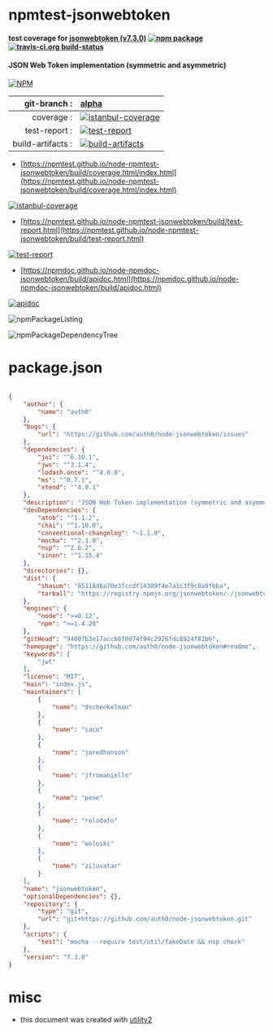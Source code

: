 # npmtest-jsonwebtoken

#### test coverage for  [jsonwebtoken (v7.3.0)](https://github.com/auth0/node-jsonwebtoken#readme)  [![npm package](https://img.shields.io/npm/v/npmtest-jsonwebtoken.svg?style=flat-square)](https://www.npmjs.org/package/npmtest-jsonwebtoken) [![travis-ci.org build-status](https://api.travis-ci.org/npmtest/node-npmtest-jsonwebtoken.svg)](https://travis-ci.org/npmtest/node-npmtest-jsonwebtoken)

#### JSON Web Token implementation (symmetric and asymmetric)

[![NPM](https://nodei.co/npm/jsonwebtoken.png?downloads=true&downloadRank=true&stars=true)](https://www.npmjs.com/package/jsonwebtoken)

| git-branch : | [alpha](https://github.com/npmtest/node-npmtest-jsonwebtoken/tree/alpha)|
|--:|:--|
| coverage : | [![istanbul-coverage](https://npmtest.github.io/node-npmtest-jsonwebtoken/build/coverage.badge.svg)](https://npmtest.github.io/node-npmtest-jsonwebtoken/build/coverage.html/index.html)|
| test-report : | [![test-report](https://npmtest.github.io/node-npmtest-jsonwebtoken/build/test-report.badge.svg)](https://npmtest.github.io/node-npmtest-jsonwebtoken/build/test-report.html)|
| build-artifacts : | [![build-artifacts](https://npmtest.github.io/node-npmtest-jsonwebtoken/glyphicons_144_folder_open.png)](https://github.com/npmtest/node-npmtest-jsonwebtoken/tree/gh-pages/build)|

- [https://npmtest.github.io/node-npmtest-jsonwebtoken/build/coverage.html/index.html](https://npmtest.github.io/node-npmtest-jsonwebtoken/build/coverage.html/index.html)

[![istanbul-coverage](https://npmtest.github.io/node-npmtest-jsonwebtoken/build/screenCapture.buildCi.browser.%252Ftmp%252Fbuild%252Fcoverage.lib.html.png)](https://npmtest.github.io/node-npmtest-jsonwebtoken/build/coverage.html/index.html)

- [https://npmtest.github.io/node-npmtest-jsonwebtoken/build/test-report.html](https://npmtest.github.io/node-npmtest-jsonwebtoken/build/test-report.html)

[![test-report](https://npmtest.github.io/node-npmtest-jsonwebtoken/build/screenCapture.buildCi.browser.%252Ftmp%252Fbuild%252Ftest-report.html.png)](https://npmtest.github.io/node-npmtest-jsonwebtoken/build/test-report.html)

- [https://npmdoc.github.io/node-npmdoc-jsonwebtoken/build/apidoc.html](https://npmdoc.github.io/node-npmdoc-jsonwebtoken/build/apidoc.html)

[![apidoc](https://npmdoc.github.io/node-npmdoc-jsonwebtoken/build/screenCapture.buildCi.browser.%252Ftmp%252Fbuild%252Fapidoc.html.png)](https://npmdoc.github.io/node-npmdoc-jsonwebtoken/build/apidoc.html)

![npmPackageListing](https://npmtest.github.io/node-npmtest-jsonwebtoken/build/screenCapture.npmPackageListing.svg)

![npmPackageDependencyTree](https://npmtest.github.io/node-npmtest-jsonwebtoken/build/screenCapture.npmPackageDependencyTree.svg)



# package.json

```json

{
    "author": {
        "name": "auth0"
    },
    "bugs": {
        "url": "https://github.com/auth0/node-jsonwebtoken/issues"
    },
    "dependencies": {
        "joi": "^6.10.1",
        "jws": "^3.1.4",
        "lodash.once": "^4.0.0",
        "ms": "^0.7.1",
        "xtend": "^4.0.1"
    },
    "description": "JSON Web Token implementation (symmetric and asymmetric)",
    "devDependencies": {
        "atob": "^1.1.2",
        "chai": "^1.10.0",
        "conventional-changelog": "~1.1.0",
        "mocha": "^2.1.0",
        "nsp": "^2.6.2",
        "sinon": "^1.15.4"
    },
    "directories": {},
    "dist": {
        "shasum": "85118d6a70e3fccdf14389f4e7a1c3f9c8a9fbba",
        "tarball": "https://registry.npmjs.org/jsonwebtoken/-/jsonwebtoken-7.3.0.tgz"
    },
    "engines": {
        "node": ">=0.12",
        "npm": ">=1.4.28"
    },
    "gitHead": "94007b3e17accb8f0d74f94c2926fdc8924f82b6",
    "homepage": "https://github.com/auth0/node-jsonwebtoken#readme",
    "keywords": [
        "jwt"
    ],
    "license": "MIT",
    "main": "index.js",
    "maintainers": [
        {
            "name": "dschenkelman"
        },
        {
            "name": "iaco"
        },
        {
            "name": "jaredhanson"
        },
        {
            "name": "jfromaniello"
        },
        {
            "name": "pose"
        },
        {
            "name": "rolodato"
        },
        {
            "name": "woloski"
        },
        {
            "name": "ziluvatar"
        }
    ],
    "name": "jsonwebtoken",
    "optionalDependencies": {},
    "repository": {
        "type": "git",
        "url": "git+https://github.com/auth0/node-jsonwebtoken.git"
    },
    "scripts": {
        "test": "mocha --require test/util/fakeDate && nsp check"
    },
    "version": "7.3.0"
}
```



# misc
- this document was created with [utility2](https://github.com/kaizhu256/node-utility2)
